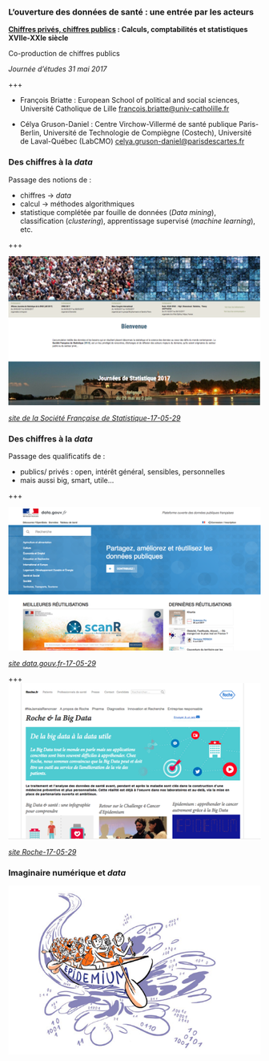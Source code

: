 ### L’ouverture des données de santé : une entrée par les acteurs


**[Chiffres privés, chiffres publics](https://chiffres.hypotheses.org) : Calculs, comptabilités et statistiques XVIIe-XXIe siècle**

Co-production de chiffres publics

*Journée d’études 31 mai 2017*


+++

- François Briatte :  European School of political and social sciences, Université Catholique de Lille [francois.briatte@univ-catholille.fr](francois.briatte@univ-catholille.fr )

- Célya Gruson-Daniel : Centre Virchow-Villermé de santé publique Paris-Berlin, Université de Technologie de Compiègne (Costech), Université de Laval-Québec (LabCMO) [celya.gruson-daniel@parisdescartes.fr](celya.gruson-daniel@parisdescartes.fr)


### Des chiffres à la *data*

Passage des notions de :
- chiffres ->  *data*
- calcul -> méthodes algorithmiques
- statistique complétée par fouille de données (*Data mining*), classification (*clustering*), apprentissage supervisé (*machine learning*), etc.

+++

![SFdS](./img/sfds.png)

*[site de la Société Française de Statistique-17-05-29](https://www.sfds.asso.fr/)*

### Des chiffres à la *data*

Passage des qualificatifs de :  

- publics/ privés  : open, intérêt général, sensibles, personnelles
- mais aussi big, smart, utile...

+++

![Data.gouv.fr](./img/data_gouv.png)

*[site data.gouv.fr-17-05-29](http://www.data.gouv.fr/fr/)*

+++
![Roche_bigdata](./img/roche_bigdata.png)

*[site Roche-17-05-29](http://www.roche.fr/innovation-recherche-medicale/big-data-sante.html)*


### Imaginaire numérique et *data*

![Epidemium](./img/epidemium_flot.png)
